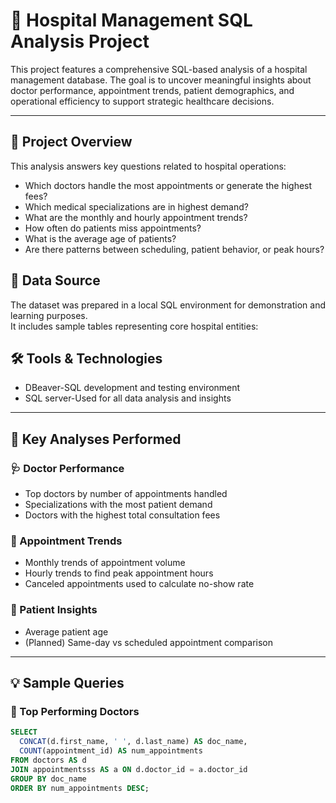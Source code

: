 # 🏥 Hospital Management SQL Analysis Project

This project features a comprehensive SQL-based analysis of a hospital management database. The goal is to uncover meaningful insights about doctor performance, appointment trends, patient demographics, and operational efficiency to support strategic healthcare decisions.

---

## 🧠 Project Overview

This analysis answers key questions related to hospital operations:

- Which doctors handle the most appointments or generate the highest fees?
- Which medical specializations are in highest demand?
- What are the monthly and hourly appointment trends?
- How often do patients miss appointments?
- What is the average age of patients?
- Are there patterns between scheduling, patient behavior, or peak hours?


## 📂 Data Source

The dataset was prepared in a local SQL environment for demonstration and learning purposes.  
It includes sample tables representing core hospital entities:



## 🛠️ Tools & Technologies

 - DBeaver-SQL development and testing environment      
- SQL server-Used for all data analysis and insights       

---

## 🔎 Key Analyses Performed

### 🩺 Doctor Performance
- Top doctors by number of appointments handled
- Specializations with the most patient demand
- Doctors with the highest total consultation fees

### 📅 Appointment Trends
- Monthly trends of appointment volume
- Hourly trends to find peak appointment hours
- Canceled appointments used to calculate no-show rate

### 👥 Patient Insights
- Average patient age
- (Planned) Same-day vs scheduled appointment comparison

---

## 💡 Sample Queries

### 🔹 Top Performing Doctors

```sql
SELECT 
  CONCAT(d.first_name, ' ', d.last_name) AS doc_name, 
  COUNT(appointment_id) AS num_appointments
FROM doctors AS d
JOIN appointmentsss AS a ON d.doctor_id = a.doctor_id
GROUP BY doc_name
ORDER BY num_appointments DESC;

